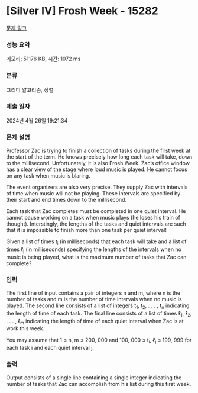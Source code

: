 # [Silver IV] Frosh Week - 15282 

[문제 링크](https://www.acmicpc.net/problem/15282) 

### 성능 요약

메모리: 51176 KB, 시간: 1072 ms

### 분류

그리디 알고리즘, 정렬

### 제출 일자

2024년 4월 26일 19:21:34

### 문제 설명

<p>Professor Zac is trying to finish a collection of tasks during the first week at the start of the term. He knows precisely how long each task will take, down to the millisecond. Unfortunately, it is also Frosh Week. Zac’s office window has a clear view of the stage where loud music is played. He cannot focus on any task when music is blaring.</p>

<p>The event organizers are also very precise. They supply Zac with intervals of time when music will not be playing. These intervals are specified by their start and end times down to the millisecond.</p>

<p>Each task that Zac completes must be completed in one quiet interval. He cannot pause working on a task when music plays (he loses his train of thought). Interstingly, the lengths of the tasks and quiet intervals are such that it is impossible to finish more than one task per quiet interval!</p>

<p>Given a list of times t<sub>i</sub> (in milliseconds) that each task will take and a list of times ℓ<sub>j</sub> (in milliseconds) specifying the lengths of the intervals when no music is being played, what is the maximum number of tasks that Zac can complete?</p>

### 입력 

 <p>The first line of input contains a pair of integers n and m, where n is the number of tasks and m is the number of time intervals when no music is played. The second line consists of a list of integers t<sub>1</sub>, t<sub>2</sub>, . . . , t<sub>n</sub> indicating the length of time of each task. The final line consists of a list of times ℓ<sub>1</sub>, ℓ<sub>2</sub>, . . . , ℓ<sub>m</sub> indicating the length of time of each quiet interval when Zac is at work this week.</p>

<p>You may assume that 1 ≤ n, m ≤ 200, 000 and 100, 000 ≤ t<sub>i</sub>, ℓ<sub>j</sub> ≤ 199, 999 for each task i and each quiet interval j.</p>

### 출력 

 <p>Output consists of a single line containing a single integer indicating the number of tasks that Zac can accomplish from his list during this first week.</p>

